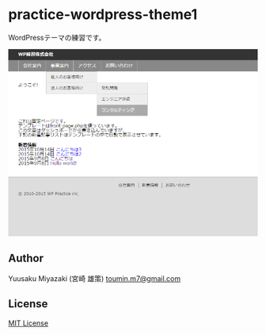 # practice-wordpress-theme1
WordPressテーマの練習です。

![練習用テーマのスクリーンショット](screenshot.png)

## Author
Yuusaku Miyazaki (宮崎 雄策) <toumin.m7@gmail.com>

## License
[MIT License](http://www.opensource.org/licenses/mit-license.php)